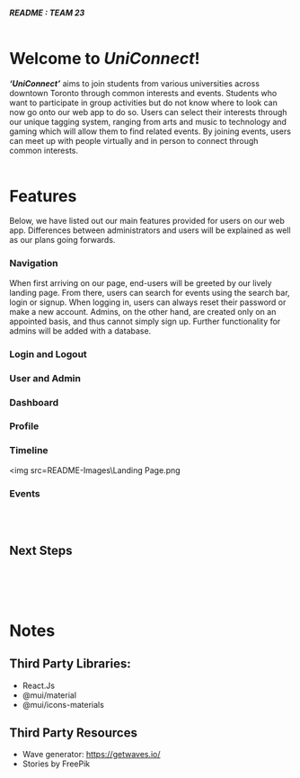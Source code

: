 ##### <b>README :</b> TEAM 23 </br></br>

# <b>Welcome to <em>UniConnect</em>!</b>
<em><b>‘UniConnect’</b></em> aims to join students from various universities across downtown Toronto through common interests and events. Students who want to participate in group activities but do not know where to look can now go onto our web app to do so. Users can select their interests through our unique tagging system, ranging from arts and music to technology and gaming which will allow them to find related events. By joining events, users can meet up with people virtually and in person to connect through common interests. </br></br>

# Features

Below, we have listed out our main features provided for users on our web app. Differences between administrators and users will be explained as well as our plans going forwards.

### <b>Navigation</b>

When first arriving on our page, end-users will be greeted by our lively landing page. From there, users can search for events using the search bar, login or signup. When logging in, users can always reset their password or make a new account. Admins, on the other hand, are created only on an appointed basis, and thus cannot simply sign up. Further functionality for admins will be added with a database. 

### <b>Login and Logout</b>

### <b>User and Admin</b>

### <b>Dashboard</b>

### <b>Profile</b>

### <b>Timeline</b>
<img src=README-Images\Landing Page.png
### <b>Events</b>


</br></br>
## Next Steps

#


</br></br>


# Notes

## Third Party Libraries: 
* React.Js
* @mui/material
* @mui/icons-materials

## Third Party Resources
* Wave generator: https://getwaves.io/ 
* Stories by FreePik

####
